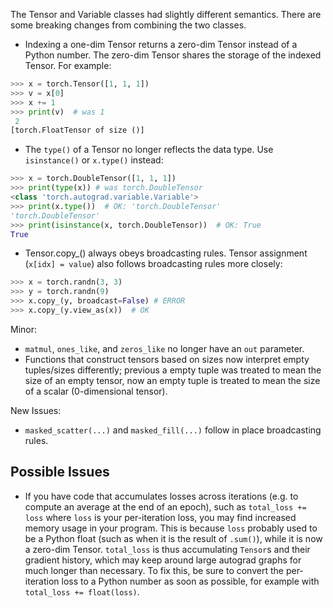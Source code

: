 The Tensor and Variable classes had slightly different semantics. There are some breaking changes from combining the two classes.

* Indexing a one-dim Tensor returns a zero-dim Tensor instead of a Python number. The zero-dim Tensor shares the storage of the indexed Tensor. For example:

```python
>>> x = torch.Tensor([1, 1, 1])
>>> v = x[0]
>>> x += 1
>>> print(v)  # was 1
 2
[torch.FloatTensor of size ()]
````

* The `type()` of a Tensor no longer reflects the data type. Use `isinstance()` or `x.type()` instead:

```python
>>> x = torch.DoubleTensor([1, 1, 1])
>>> print(type(x)) # was torch.DoubleTensor
<class 'torch.autograd.variable.Variable'>
>>> print(x.type())  # OK: 'torch.DoubleTensor'
'torch.DoubleTensor'
>>> print(isinstance(x, torch.DoubleTensor))  # OK: True
True
```

* Tensor.copy_() always obeys broadcasting rules. Tensor assignment (`x[idx] = value`) also follows broadcasting rules more closely:

```python
>>> x = torch.randn(3, 3)
>>> y = torch.randn(9)
>>> x.copy_(y, broadcast=False) # ERROR
>>> x.copy_(y.view_as(x))  # OK
```

Minor:
* `matmul`, `ones_like`, and `zeros_like` no longer have an `out` parameter.
* Functions that construct tensors based on sizes now interpret empty tuples/sizes differently; previous a empty tuple was treated to mean the size of an empty tensor, now an empty tuple is treated to mean the size of a scalar (0-dimensional tensor).

New Issues:
* `masked_scatter(...)` and `masked_fill(...)` follow in place broadcasting rules.

## Possible Issues

* If you have code that accumulates losses across iterations (e.g. to compute an
average at the end of an epoch), such as `total_loss += loss` where `loss` is
your per-iteration loss, you may find increased memory usage in your program.
This is because `loss` probably used to be a Python float (such as when it is
the result of `.sum()`), while it is now a zero-dim Tensor. `total_loss` is
thus accumulating `Tensor`s and their gradient history, which may keep around
large autograd graphs for much longer than necessary. To fix this, be sure to
convert the per-iteration loss to a Python number as soon as possible, for
example with `total_loss += float(loss)`.